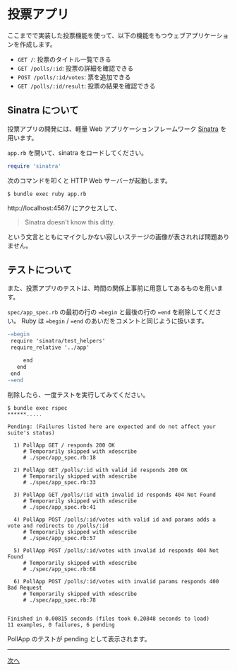 # 投票アプリ

ここまでで実装した投票機能を使って、以下の機能をもつウェブアプリケーションを作成します。

- `GET /`: 投票のタイトル一覧できる
- `GET /polls/:id`: 投票の詳細を確認できる
- `POST /polls/:id/votes`: 票を追加できる
- `GET /polls/:id/result`: 投票の結果を確認できる

## Sinatra について

投票アプリの開発には、軽量 Web アプリケーションフレームワーク [Sinatra](http://sinatrarb.com/) を用います。

`app.rb` を開いて、sinatra をロードしてください。

```ruby
require 'sinatra'
```

次のコマンドを叩くと HTTP Web サーバーが起動します。

    $ bundle exec ruby app.rb
    
http://localhost:4567/ にアクセスして、

> Sinatra doesn't know this ditty.

という文言とともにマイクしかない寂しいステージの画像が表されれば問題ありません。

## テストについて

また、投票アプリのテストは、時間の関係上事前に用意してあるものを用います。

`spec/app_spec.rb` の最初の行の `=begin` と最後の行の `=end` を削除してください。
Ruby は `=begin` / `=end` のあいだをコメントと同じように扱います。

```diff
-=begin
 require 'sinatra/test_helpers'
 require_relative '../app'

```
```diff
     end
   end
 end
-=end
```

削除したら、一度テストを実行してみてください。

```
$ bundle exec rspec
******.....

Pending: (Failures listed here are expected and do not affect your suite's status)

  1) PollApp GET / responds 200 OK
     # Temporarily skipped with xdescribe
     # ./spec/app_spec.rb:18

  2) PollApp GET /polls/:id with valid id responds 200 OK
     # Temporarily skipped with xdescribe
     # ./spec/app_spec.rb:33

  3) PollApp GET /polls/:id with invalid id responds 404 Not Found
     # Temporarily skipped with xdescribe
     # ./spec/app_spec.rb:41

  4) PollApp POST /polls/:id/votes with valid id and params adds a vote and redirects to /polls/:id
     # Temporarily skipped with xdescribe
     # ./spec/app_spec.rb:57

  5) PollApp POST /polls/:id/votes with invalid id responds 404 Not Found
     # Temporarily skipped with xdescribe
     # ./spec/app_spec.rb:68

  6) PollApp POST /polls/:id/votes with invalid params responds 400 Bad Request
     # Temporarily skipped with xdescribe
     # ./spec/app_spec.rb:78


Finished in 0.00815 seconds (files took 0.20848 seconds to load)
11 examples, 0 failures, 6 pending
```

PollApp のテストが pending として表示されます。

---

[次へ](07-poll-list.md)
